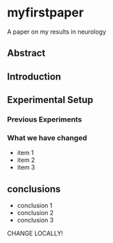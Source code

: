 # myfirstpaper
A paper on my results in neurology

## Abstract

## Introduction

## Experimental Setup
### Previous Experiments
### What we have changed
  - item 1
  - item 2
  - item 3

## conclusions
- conclusion 1
- conclusion 2
- conclusion 3

CHANGE LOCALLY!
